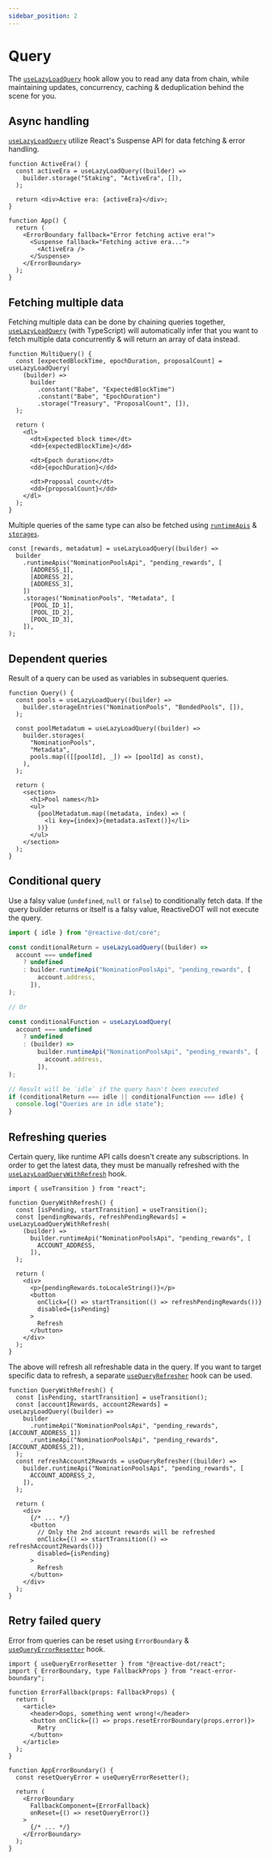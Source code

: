 ```yaml
---
sidebar_position: 2
---
```


# Query

The [`useLazyLoadQuery`](/api/react/function/useLazyLoadQuery) hook allow you to read any data from chain, while maintaining updates, concurrency, caching & deduplication behind the scene for you.

## Async handling

[`useLazyLoadQuery`](/api/react/function/useLazyLoadQuery) utilize React's Suspense API for data fetching & error handling.

```tsx
function ActiveEra() {
  const activeEra = useLazyLoadQuery((builder) =>
    builder.storage("Staking", "ActiveEra", []),
  );

  return <div>Active era: {activeEra}</div>;
}

function App() {
  return (
    <ErrorBoundary fallback="Error fetching active era!">
      <Suspense fallback="Fetching active era...">
        <ActiveEra />
      </Suspense>
    </ErrorBoundary>
  );
}
```

## Fetching multiple data

Fetching multiple data can be done by chaining queries together, [`useLazyLoadQuery`](/api/react/function/useLazyLoadQuery) (with TypeScript) will automatically infer that you want to fetch multiple data concurrently & will return an array of data instead.

```tsx
function MultiQuery() {
  const [expectedBlockTime, epochDuration, proposalCount] = useLazyLoadQuery(
    (builder) =>
      builder
        .constant("Babe", "ExpectedBlockTime")
        .constant("Babe", "EpochDuration")
        .storage("Treasury", "ProposalCount", []),
  );

  return (
    <dl>
      <dt>Expected block time</dt>
      <dd>{expectedBlockTime}</dd>

      <dt>Epoch duration</dt>
      <dd>{epochDuration}</dd>

      <dt>Proposal count</dt>
      <dd>{proposalCount}</dd>
    </dl>
  );
}
```

Multiple queries of the same type can also be fetched using [`runtimeApis`](/api/core/class/Query#runtimeApis) & [`storages`](/api/core/class/Query#storages).

```tsx
const [rewards, metadatum] = useLazyLoadQuery((builder) =>
  builder
    .runtimeApis("NominationPoolsApi", "pending_rewards", [
      [ADDRESS_1],
      [ADDRESS_2],
      [ADDRESS_3],
    ])
    .storages("NominationPools", "Metadata", [
      [POOL_ID_1],
      [POOL_ID_2],
      [POOL_ID_3],
    ]),
);
```

## Dependent queries

Result of a query can be used as variables in subsequent queries.

```tsx
function Query() {
  const pools = useLazyLoadQuery((builder) =>
    builder.storageEntries("NominationPools", "BondedPools", []),
  );

  const poolMetadatum = useLazyLoadQuery((builder) =>
    builder.storages(
      "NominationPools",
      "Metadata",
      pools.map(([[poolId], _]) => [poolId] as const),
    ),
  );

  return (
    <section>
      <h1>Pool names</h1>
      <ul>
        {poolMetadatum.map((metadata, index) => (
          <li key={index}>{metadata.asText()}</li>
        ))}
      </ul>
    </section>
  );
}
```

## Conditional query

Use a falsy value (`undefined`, `null` or `false`) to conditionally fetch data. If the query builder returns or itself is a falsy value, ReactiveDOT will not execute the query.

```ts
import { idle } from "@reactive-dot/core";

const conditionalReturn = useLazyLoadQuery((builder) =>
  account === undefined
    ? undefined
    : builder.runtimeApi("NominationPoolsApi", "pending_rewards", [
        account.address,
      ]),
);

// Or

const conditionalFunction = useLazyLoadQuery(
  account === undefined
    ? undefined
    : (builder) =>
        builder.runtimeApi("NominationPoolsApi", "pending_rewards", [
          account.address,
        ]),
);

// Result will be `idle` if the query hasn't been executed
if (conditionalReturn === idle || conditionalFunction === idle) {
  console.log("Queries are in idle state");
}
```

## Refreshing queries

Certain query, like runtime API calls doesn't create any subscriptions. In order to get the latest data, they must be manually refreshed with the [`useLazyLoadQueryWithRefresh`](/api/react/function/useLazyLoadQueryWithRefresh) hook.

```tsx
import { useTransition } from "react";

function QueryWithRefresh() {
  const [isPending, startTransition] = useTransition();
  const [pendingRewards, refreshPendingRewards] = useLazyLoadQueryWithRefresh(
    (builder) =>
      builder.runtimeApi("NominationPoolsApi", "pending_rewards", [
        ACCOUNT_ADDRESS,
      ]),
  );

  return (
    <div>
      <p>{pendingRewards.toLocaleString()}</p>
      <button
        onClick={() => startTransition(() => refreshPendingRewards())}
        disabled={isPending}
      >
        Refresh
      </button>
    </div>
  );
}
```

The above will refresh all refreshable data in the query. If you want to target specific data to refresh, a separate [`useQueryRefresher`](/api/react/function/useQueryRefresher) hook can be used.

```tsx
function QueryWithRefresh() {
  const [isPending, startTransition] = useTransition();
  const [account1Rewards, account2Rewards] = useLazyLoadQuery((builder) =>
    builder
      .runtimeApi("NominationPoolsApi", "pending_rewards", [ACCOUNT_ADDRESS_1])
      .runtimeApi("NominationPoolsApi", "pending_rewards", [ACCOUNT_ADDRESS_2]),
  );
  const refreshAccount2Rewards = useQueryRefresher((builder) =>
    builder.runtimeApi("NominationPoolsApi", "pending_rewards", [
      ACCOUNT_ADDRESS_2,
    ]),
  );

  return (
    <div>
      {/* ... */}
      <button
        // Only the 2nd account rewards will be refreshed
        onClick={() => startTransition(() => refreshAccount2Rewards())}
        disabled={isPending}
      >
        Refresh
      </button>
    </div>
  );
}
```

## Retry failed query

Error from queries can be reset using `ErrorBoundary` & [`useQueryErrorResetter`](/api/react/function/useQueryErrorResetter) hook.

```tsx
import { useQueryErrorResetter } from "@reactive-dot/react";
import { ErrorBoundary, type FallbackProps } from "react-error-boundary";

function ErrorFallback(props: FallbackProps) {
  return (
    <article>
      <header>Oops, something went wrong!</header>
      <button onClick={() => props.resetErrorBoundary(props.error)}>
        Retry
      </button>
    </article>
  );
}

function AppErrorBoundary() {
  const resetQueryError = useQueryErrorResetter();

  return (
    <ErrorBoundary
      FallbackComponent={ErrorFallback}
      onReset={() => resetQueryError()}
    >
      {/* ... */}
    </ErrorBoundary>
  );
}
```
